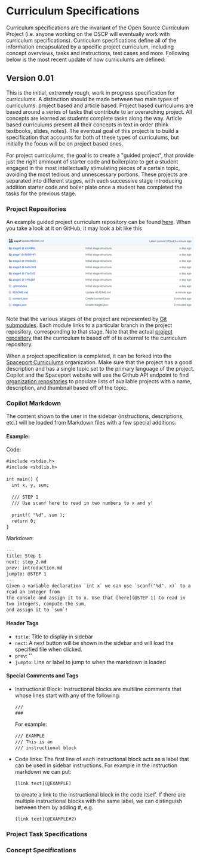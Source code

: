 # Curriculum Specifications

Curriculum specifications are the invariant of the Open Source Curriculum Project (i.e. anyone working on the OSCP
will eventually work with curriculum specifications). Curriculum specifications define all of the information encapsulated
by a specific project curriculum, including concept overviews, tasks and instructions, test cases and more. Following
below is the most recent update of how curriculums are defined:

## Version 0.01

This is the initial, extremely rough, work in progress specification for curriculums. A distinction should be made between two main types of curriculums: project based and article based. Project based curriculums are based around a series of tasks that contribute to an overarching project. All concepts are learned as students complete tasks along the way. Article based curriculums present all their concepts in text in order (think textbooks, slides, notes). The eventual goal of this project is to build a specification that accounts for both of these types of curriculums, but initially the focus will be on project based ones.

For project curriculums, the goal is to create a "guided project", that provide just the right ammount of starter code and boilerplate to get a student engaged in the most intellectually stimulating pieces of a certain topic, avoiding the most tedious and unnescessary portions. These projects are separated into different stages, with each successive stage introducing addition starter code and boiler plate once a student has completed the tasks for the previous stage.

### Project Repositories

An example guided project curriculum repository can be found [here](https://github.com/codingandcommunity/sample-curriculum). 
When you take a look at it on GitHub, it may look a bit like this

![coding and community logo](imgs/stages.png)

Note that the various stages of the project are represented by [Git submodules](https://git-scm.com/book/en/v2/Git-Tools-Submodules). Each module links to a particular branch in the project repository, corresponding to that stage. Note that 
the actual [project repository](https://github.com/codingandcommunity/sample-app/) that the curriculum is based off of is external to the curriculum repository.

When a project specification is completed, it can be forked into the [Spaceport Curriculums](https://github.com/spaceport-curriculums) organization. Make sure that the project has a good description and has a single topic set to the primary language of the project. Copilot and the Spaceport website will use the Github API endpoint to find [organization repositories](https://developer.github.com/v3/repos/#list-organization-repositories) to populate lists of available projects with a name, description, and thumbnail based off of the topic.

### Copilot Markdown

The content shown to the user in the sidebar (instructions, descriptions, etc.) will be loaded from Markdown files with a few special additions.

#### Example:

Code:
```
#include <stdio.h>
#include <stdlib.h>

int main() {
  int x, y, sum;
  
  /// STEP 1
  /// Use scanf here to read in two numbers to x and y!
  
  printf( "%d", sum ); 
  return 0;
}

```
Markdown:
```
---
title: Step 1
next: step_2.md
prev: introduction.md
jumpto: @STEP 1
---
Given a variable declaration `int x` we can use `scanf("%d", x)` to a read an integer from
the console and assign it to x. Use that [here](@STEP 1) to read in two integers, compute the sum,
and assign it to `sum`!
```

#### Header Tags
* ```title```: Title to display in sidebar
* ```next```: A next button will be shown in the sidebar and will load the specified file when clicked.
* ```prev```: ''
* ```jumpto```: Line or label to jump to when the markdown is loaded

#### Special Comments and Tags

* Instructional Block: Instructional blocks are multiline comments that whose lines start with any of the following:
  ``` 
  ///
  ###
  ```
  For example:
  ```
  /// EXAMPLE
  /// This is an 
  /// instructional block
  
* Code links: The first line of each instructional block acts as a label that can be used in sidebar instructions. For example in the instruction markdown we can put:
  ```
  [link text](@EXAMPLE)
  ```
  to create a link to the instructional block in the code itself. If there are multiple instructional blocks with the same label, we can distinguish between them by adding #<order of occurence>, e.g. 
  ```
  [link text](@EXAMPLE#2)
  ```

### Project Task Specifications

### Concept Specifications
